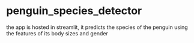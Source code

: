 # penguin_species_detector
the app is hosted in streamlit, it predicts the species of the penguin using the features of its  body sizes and gender
